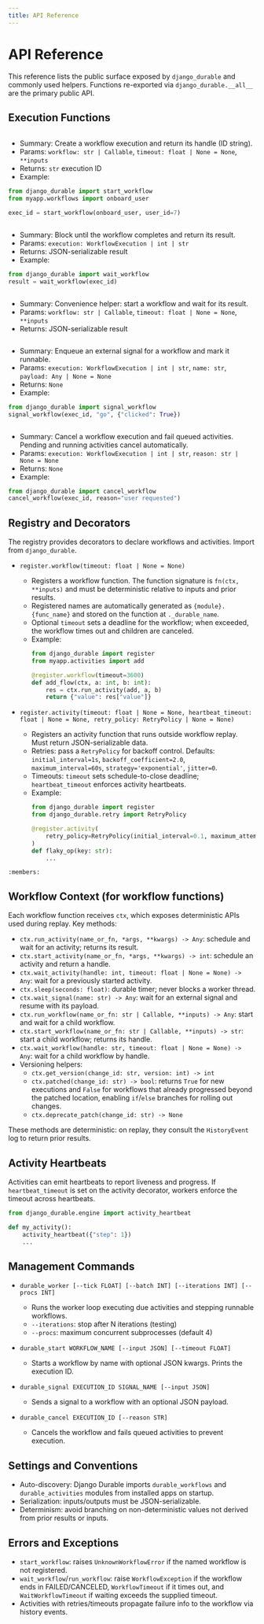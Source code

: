 ```yaml
---
title: API Reference
---
```


# API Reference

This reference lists the public surface exposed by `django_durable` and commonly used helpers. Functions re-exported via `django_durable.__all__` are the primary public API.

## Execution Functions

```{autofunction} django_durable.api.start_workflow
```

 - Summary: Create a workflow execution and return its handle (ID string).
 - Params: `workflow: str | Callable`, `timeout: float | None = None`, `**inputs`
 - Returns: `str` execution ID
 - Example:

 ```python
 from django_durable import start_workflow
 from myapp.workflows import onboard_user

 exec_id = start_workflow(onboard_user, user_id=7)
 ```

```{autofunction} django_durable.api.wait_workflow
```

- Summary: Block until the workflow completes and return its result.
- Params: `execution: WorkflowExecution | int | str`
- Returns: JSON-serializable result
- Example:

```python
from django_durable import wait_workflow
result = wait_workflow(exec_id)
```

```{autofunction} django_durable.api.run_workflow
```

- Summary: Convenience helper: start a workflow and wait for its result.
- Params: `workflow: str | Callable`, `timeout: float | None = None`, `**inputs`
- Returns: JSON-serializable result

```{autofunction} django_durable.api.signal_workflow
```

- Summary: Enqueue an external signal for a workflow and mark it runnable.
- Params: `execution: WorkflowExecution | int | str`, `name: str`, `payload: Any | None = None`
- Returns: `None`
- Example:

```python
from django_durable import signal_workflow
signal_workflow(exec_id, "go", {"clicked": True})
```

```{autofunction} django_durable.api.cancel_workflow
```

- Summary: Cancel a workflow execution and fail queued activities. Pending and running activities cancel automatically.
- Params: `execution: WorkflowExecution | int | str`, `reason: str | None = None`
- Returns: `None`
- Example:

```python
from django_durable import cancel_workflow
cancel_workflow(exec_id, reason="user requested")
```


## Registry and Decorators

The registry provides decorators to declare workflows and activities. Import from `django_durable`.

- `register.workflow(timeout: float | None = None)`
  - Registers a workflow function. The function signature is `fn(ctx, **inputs)` and must be deterministic relative to inputs and prior results.
  - Registered names are automatically generated as `{module}.{func_name}` and stored on the function at `._durable_name`.
  - Optional `timeout` sets a deadline for the workflow; when exceeded, the workflow times out and children are canceled.
  - Example:
    ```python
    from django_durable import register
    from myapp.activities import add

    @register.workflow(timeout=3600)
    def add_flow(ctx, a: int, b: int):
        res = ctx.run_activity(add, a, b)
        return {"value": res["value"]}
    ```

- `register.activity(timeout: float | None = None, heartbeat_timeout: float | None = None, retry_policy: RetryPolicy | None = None)`
  - Registers an activity function that runs outside workflow replay. Must return JSON-serializable data.
  - Retries: pass a `RetryPolicy` for backoff control. Defaults: `initial_interval=1s`, `backoff_coefficient=2.0`, `maximum_interval=60s`, `strategy='exponential'`, `jitter=0`.
  - Timeouts: `timeout` sets schedule-to-close deadline; `heartbeat_timeout` enforces activity heartbeats.
  - Example:
    ```python
    from django_durable import register
    from django_durable.retry import RetryPolicy

    @register.activity(
        retry_policy=RetryPolicy(initial_interval=0.1, maximum_attempts=3)
    )
    def flaky_op(key: str):
        ...
    ```

```{autoclass} django_durable.retry.RetryPolicy
:members:
```

## Workflow Context (for workflow functions)

Each workflow function receives `ctx`, which exposes deterministic APIs used during replay. Key methods:

- `ctx.run_activity(name_or_fn, *args, **kwargs) -> Any`: schedule and wait for an activity; returns its result.
- `ctx.start_activity(name_or_fn, *args, **kwargs) -> int`: schedule an activity and return a handle.
- `ctx.wait_activity(handle: int, timeout: float | None = None) -> Any`: wait for a previously started activity.
- `ctx.sleep(seconds: float)`: durable timer; never blocks a worker thread.
- `ctx.wait_signal(name: str) -> Any`: wait for an external signal and resume with its payload.
- `ctx.run_workflow(name_or_fn: str | Callable, **inputs) -> Any`: start and wait for a child workflow.
- `ctx.start_workflow(name_or_fn: str | Callable, **inputs) -> str`: start a child workflow; returns its handle.
- `ctx.wait_workflow(handle: str, timeout: float | None = None) -> Any`: wait for a child workflow by handle.
- Versioning helpers:
  - `ctx.get_version(change_id: str, version: int) -> int`
  - `ctx.patched(change_id: str) -> bool`: returns `True` for new executions and
    `False` for workflows that already progressed beyond the patched location,
    enabling `if`/`else` branches for rolling out changes.
  - `ctx.deprecate_patch(change_id: str) -> None`

These methods are deterministic: on replay, they consult the `HistoryEvent` log to return prior results.

## Activity Heartbeats

Activities can emit heartbeats to report liveness and progress. If `heartbeat_timeout` is set on the activity decorator, workers enforce the timeout across heartbeats.

```python
from django_durable.engine import activity_heartbeat

def my_activity():
    activity_heartbeat({"step": 1})
    ...
```

## Management Commands

- `durable_worker [--tick FLOAT] [--batch INT] [--iterations INT] [--procs INT]`
  - Runs the worker loop executing due activities and stepping runnable workflows.
  - `--iterations`: stop after N iterations (testing)
  - `--procs`: maximum concurrent subprocesses (default 4)

- `durable_start WORKFLOW_NAME [--input JSON] [--timeout FLOAT]`
   - Starts a workflow by name with optional JSON kwargs. Prints the execution ID.

- `durable_signal EXECUTION_ID SIGNAL_NAME [--input JSON]`
  - Sends a signal to a workflow with an optional JSON payload.

- `durable_cancel EXECUTION_ID [--reason STR]`
  - Cancels the workflow and fails queued activities to prevent execution.

## Settings and Conventions

- Auto-discovery: Django Durable imports `durable_workflows` and `durable_activities` modules from installed apps on startup.
- Serialization: inputs/outputs must be JSON-serializable.
- Determinism: avoid branching on non-deterministic values not derived from prior results or inputs.

## Errors and Exceptions

- `start_workflow`: raises `UnknownWorkflowError` if the named workflow is not registered.
- `wait_workflow`/`run_workflow`: raise `WorkflowException` if the workflow ends in FAILED/CANCELED, `WorkflowTimeout` if it times out, and `WaitWorkflowTimeout` if waiting exceeds the supplied timeout.
- Activities with retries/timeouts propagate failure info to the workflow via history events.

